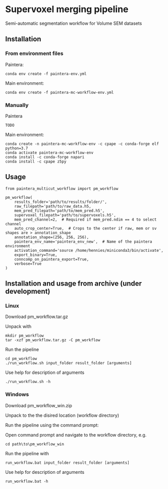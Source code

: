 # Supervoxel merging pipeline

Semi-automatic segmentation workflow for Volume SEM datasets

## Installation 

### From environment files

Paintera:

    conda env create -f paintera-env.yml
    
Main environment:

    conda env create -f paintera-mc-workflow-env.yml
    
### Manually

Paintera

    TODO
    
Main environment:

    conda create -n paintera-mc-workflow-env -c cpape -c conda-forge elf python=3.7
    conda activate paintera-mc-workflow-env
    conda install -c conda-forge napari
    conda install -c cpape z5py
    
## Usage

    from paintera_multicut_workflow import pm_workflow

    pm_workflow(
        results_folder='path/to/results/folder/',
        raw_filepath='path/to/raw_data.h5,
        mem_pred_filepath='path/to/mem_pred.h5',
        supervoxel_filepath='path/to/supervoxels.h5',
        mem_pred_channel=2,  # Required if mem_pred.ndim == 4 to select channel
        auto_crop_center=True,  # Crops to the center if raw, mem or sv shapes are > annotation_shape
        annotation_shape=(256, 256, 256),
        paintera_env_name='paintera_env_new',  # Name of the paintera environment
        activation_command='source /home/hennies/miniconda3/bin/activate', 
        export_binary=True,
        conncomp_on_paintera_export=True,  
        verbose=True
    )

## Installation and usage from archive (under development)

### Linux

Download pm_workflow.tar.gz

Unpack with

    mkdir pm_workflow
    tar -xzf pm_workflow.tar.gz -C pm_workflow
    
Run the pipeline

    cd pm_workflow
    ./run_workflow.sh input_folder result_folder [arguments]
    
Use help for description of arguments

    ./run_workflow.sh -h
    
### Windows

Download pm_workflow_win.zip

Unpack to the the disired location (workflow directory)

Run the pipeline using the command prompt:

Open command prompt and navigate to the workflow directory, e.g.

    cd path\to\pm_workflow_win
    
Run the pipeline with

    run_workflow.bat input_folder result_folder [arguments]
    
Use help for description of arguments

    run_workflow.bat -h

    
